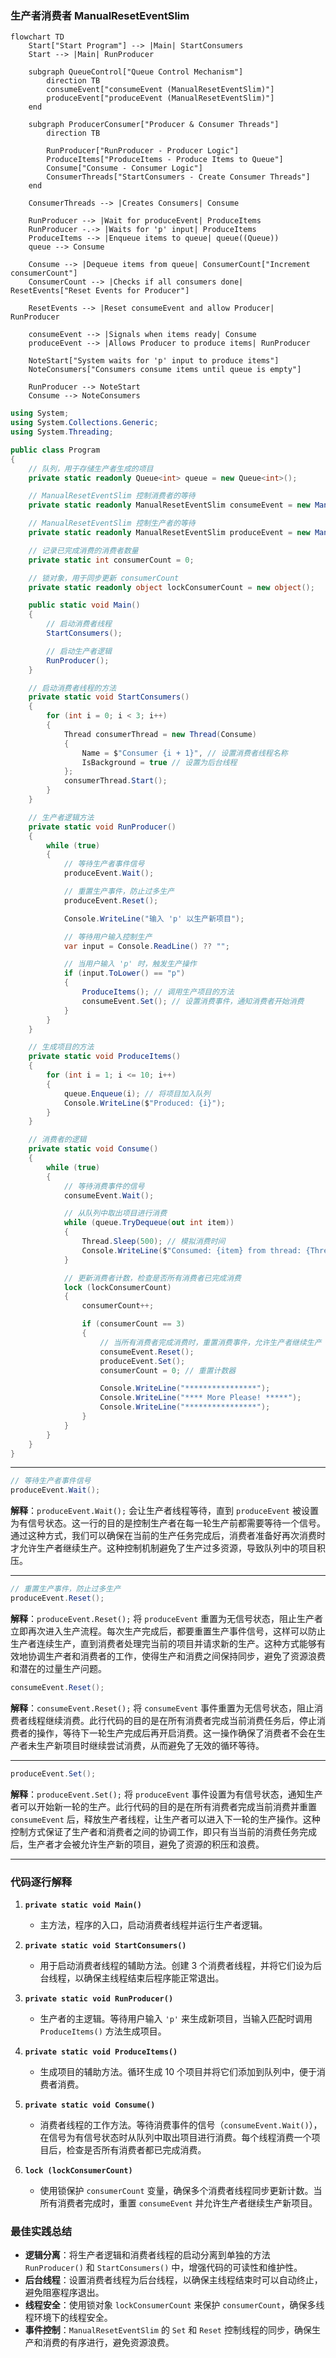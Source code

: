 ### 生产者消费者 ManualResetEventSlim

```mermaid
flowchart TD
    Start["Start Program"] --> |Main| StartConsumers
    Start --> |Main| RunProducer
    
    subgraph QueueControl["Queue Control Mechanism"]
        direction TB
        consumeEvent["consumeEvent (ManualResetEventSlim)"]
        produceEvent["produceEvent (ManualResetEventSlim)"]
    end
    
    subgraph ProducerConsumer["Producer & Consumer Threads"]
        direction TB
        
        RunProducer["RunProducer - Producer Logic"]
        ProduceItems["ProduceItems - Produce Items to Queue"]
        Consume["Consume - Consumer Logic"]
        ConsumerThreads["StartConsumers - Create Consumer Threads"]
    end
    
    ConsumerThreads --> |Creates Consumers| Consume
    
    RunProducer --> |Wait for produceEvent| ProduceItems
    RunProducer -.-> |Waits for 'p' input| ProduceItems
    ProduceItems --> |Enqueue items to queue| queue((Queue))
    queue --> Consume
    
    Consume --> |Dequeue items from queue| ConsumerCount["Increment consumerCount"]
    ConsumerCount --> |Checks if all consumers done| ResetEvents["Reset Events for Producer"]
    
    ResetEvents --> |Reset consumeEvent and allow Producer| RunProducer
    
    consumeEvent --> |Signals when items ready| Consume
    produceEvent --> |Allows Producer to produce items| RunProducer
    
    NoteStart["System waits for 'p' input to produce items"]
    NoteConsumers["Consumers consume items until queue is empty"]
    
    RunProducer --> NoteStart
    Consume --> NoteConsumers
```

```csharp
using System;
using System.Collections.Generic;
using System.Threading;

public class Program
{
    // 队列，用于存储生产者生成的项目
    private static readonly Queue<int> queue = new Queue<int>();

    // ManualResetEventSlim 控制消费者的等待
    private static readonly ManualResetEventSlim consumeEvent = new ManualResetEventSlim(false);

    // ManualResetEventSlim 控制生产者的等待
    private static readonly ManualResetEventSlim produceEvent = new ManualResetEventSlim(true);

    // 记录已完成消费的消费者数量
    private static int consumerCount = 0;

    // 锁对象，用于同步更新 consumerCount
    private static readonly object lockConsumerCount = new object();

    public static void Main()
    {
        // 启动消费者线程
        StartConsumers();

        // 启动生产者逻辑
        RunProducer();
    }

    // 启动消费者线程的方法
    private static void StartConsumers()
    {
        for (int i = 0; i < 3; i++)
        {
            Thread consumerThread = new Thread(Consume)
            {
                Name = $"Consumer {i + 1}", // 设置消费者线程名称
                IsBackground = true // 设置为后台线程
            };
            consumerThread.Start();
        }
    }

    // 生产者逻辑方法
    private static void RunProducer()
    {
        while (true)
        {
            // 等待生产者事件信号
            produceEvent.Wait();

            // 重置生产事件，防止过多生产
            produceEvent.Reset();

            Console.WriteLine("输入 'p' 以生产新项目");

            // 等待用户输入控制生产
            var input = Console.ReadLine() ?? "";

            // 当用户输入 'p' 时，触发生产操作
            if (input.ToLower() == "p")
            {
                ProduceItems(); // 调用生产项目的方法
                consumeEvent.Set(); // 设置消费事件，通知消费者开始消费
            }
        }
    }

    // 生成项目的方法
    private static void ProduceItems()
    {
        for (int i = 1; i <= 10; i++)
        {
            queue.Enqueue(i); // 将项目加入队列
            Console.WriteLine($"Produced: {i}");
        }
    }

    // 消费者的逻辑
    private static void Consume()
    {
        while (true)
        {
            // 等待消费事件的信号
            consumeEvent.Wait();

            // 从队列中取出项目进行消费
            while (queue.TryDequeue(out int item))
            {
                Thread.Sleep(500); // 模拟消费时间
                Console.WriteLine($"Consumed: {item} from thread: {Thread.CurrentThread.Name}");
            }

            // 更新消费者计数，检查是否所有消费者已完成消费
            lock (lockConsumerCount)
            {
                consumerCount++;

                if (consumerCount == 3)
                {
                    // 当所有消费者完成消费时，重置消费事件，允许生产者继续生产
                    consumeEvent.Reset();
                    produceEvent.Set();
                    consumerCount = 0; // 重置计数器

                    Console.WriteLine("****************");
                    Console.WriteLine("**** More Please! *****");
                    Console.WriteLine("****************");
                }
            }
        }
    }
}
```
---

```csharp
// 等待生产者事件信号
produceEvent.Wait();
```

**解释**：`produceEvent.Wait();` 会让生产者线程等待，直到 `produceEvent` 被设置为有信号状态。这一行的目的是控制生产者在每一轮生产前都需要等待一个信号。通过这种方式，我们可以确保在当前的生产任务完成后，消费者准备好再次消费时才允许生产者继续生产。这种控制机制避免了生产过多资源，导致队列中的项目积压。

---

```csharp
// 重置生产事件，防止过多生产
produceEvent.Reset();
```

**解释**：`produceEvent.Reset();` 将 `produceEvent` 重置为无信号状态，阻止生产者立即再次进入生产流程。每次生产完成后，都要重置生产事件信号，这样可以防止生产者连续生产，直到消费者处理完当前的项目并请求新的生产。这种方式能够有效地协调生产者和消费者的工作，使得生产和消费之间保持同步，避免了资源浪费和潜在的过量生产问题。

```csharp
consumeEvent.Reset();
```

**解释**：`consumeEvent.Reset();` 将 `consumeEvent` 事件重置为无信号状态，阻止消费者线程继续消费。此行代码的目的是在所有消费者完成当前消费任务后，停止消费者的操作，等待下一轮生产完成后再开启消费。这一操作确保了消费者不会在生产者未生产新项目时继续尝试消费，从而避免了无效的循环等待。

---

```csharp
produceEvent.Set();
```

**解释**：`produceEvent.Set();` 将 `produceEvent` 事件设置为有信号状态，通知生产者可以开始新一轮的生产。此行代码的目的是在所有消费者完成当前消费并重置 `consumeEvent` 后，释放生产者线程，让生产者可以进入下一轮的生产操作。这种控制方式保证了生产者和消费者之间的协调工作，即只有当当前的消费任务完成后，生产者才会被允许生产新的项目，避免了资源的积压和浪费。

---

### 代码逐行解释

1. **`private static void Main()`**  
   - 主方法，程序的入口，启动消费者线程并运行生产者逻辑。

2. **`private static void StartConsumers()`**
   - 用于启动消费者线程的辅助方法。创建 3 个消费者线程，并将它们设为后台线程，以确保主线程结束后程序能正常退出。

3. **`private static void RunProducer()`**
   - 生产者的主逻辑。等待用户输入 `'p'` 来生成新项目，当输入匹配时调用 `ProduceItems()` 方法生成项目。

4. **`private static void ProduceItems()`**
   - 生成项目的辅助方法。循环生成 10 个项目并将它们添加到队列中，便于消费者消费。

5. **`private static void Consume()`**
   - 消费者线程的工作方法。等待消费事件的信号（`consumeEvent.Wait()`），在信号为有信号状态时从队列中取出项目进行消费。每个线程消费一个项目后，检查是否所有消费者都已完成消费。

6. **`lock (lockConsumerCount)`**
   - 使用锁保护 `consumerCount` 变量，确保多个消费者线程同步更新计数。当所有消费者完成时，重置 `consumeEvent` 并允许生产者继续生产新项目。

### 最佳实践总结

- **逻辑分离**：将生产者逻辑和消费者线程的启动分离到单独的方法 `RunProducer()` 和 `StartConsumers()` 中，增强代码的可读性和维护性。
- **后台线程**：设置消费者线程为后台线程，以确保主线程结束时可以自动终止，避免阻塞程序退出。
- **线程安全**：使用锁对象 `lockConsumerCount` 来保护 `consumerCount`，确保多线程环境下的线程安全。
- **事件控制**：`ManualResetEventSlim` 的 `Set` 和 `Reset` 控制线程的同步，确保生产和消费的有序进行，避免资源浪费。


